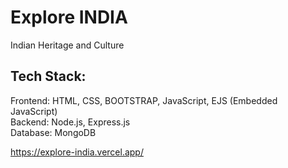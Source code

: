 # Explore INDIA

 Indian Heritage and Culture

<h2>Tech Stack:</h2>

 Frontend: HTML, CSS, BOOTSTRAP, JavaScript, EJS (Embedded JavaScript) <br>
 Backend: Node.js, Express.js <br>
 Database: MongoDB <br>

https://explore-india.vercel.app/


